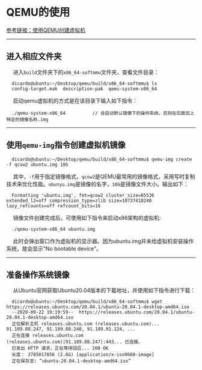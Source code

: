 # QEMU的使用

[参考链接：使用QEMU创建虚拟机](http://www.360doc.com/content/17/0531/22/6080914_658855867.shtml)

--------

## 进入相应文件夹

&emsp; 进入`build`文件夹下的`x86_64-softmmu`文件夹，查看文件目录：

```
  dicardo@ubuntu:~/Desktop/qemu/build/x86_64-softmmu$ ls
  config-target.mak  description-pak  qemu-system-x86_64
```
&emsp; 启动qemu虚拟机的方式是在该目录下输入如下指令：

```
  ./qemu-system-x86_64          // 会启动默认镜像下的操作系统，否则在后面加上特定的镜像名称.img
```

---------

## 使用`qemu-img`指令创建虚拟机镜像

```
  dicardo@ubuntu:~/Desktop/qemu/build/x86_64-softmmu$ qemu-img create -f qcow2 ubuntu.img 10G
```

&emsp; 其中，`-f`用于指定镜像格式，`qcow2`是QEMU最常用的镜像格式，采用写时复制技术来优化性能。`ubunyu.img`是镜像的名字，`10G`是镜像文件大小。输出如下：

```
  Formatting 'ubuntu.img', fmt=qcow2 cluster_size=65536 extended_l2=off compression_type=zlib size=10737418240 lazy_refcounts=off refcount_bits=16
```

&emsp; 镜像文件创建完成后，可使用如下指令来启动x86架构的虚拟机:

```
  ./qemu-system-x86_64 ubuntu.img
```

&emsp; 此时会弹出窗口作为虚拟机的显示器。因为ubuntu.img并未给虚拟机安装操作系统，故会显示"No bootable device"。

-----------

## 准备操作系统镜像

&emsp; 从Ubuntu官网获取Ubuntu20.04版本的下载地址，并使用如下指令进行下载：

```
  dicardo@ubuntu:~/Desktop/qemu/build/x86_64-softmmu$ wget https://releases.ubuntu.com/20.04.1/ubuntu-20.04.1-desktop-amd64.iso
  --2020-09-22 19:19:59--  https://releases.ubuntu.com/20.04.1/ubuntu-20.04.1-desktop-amd64.iso
  正在解析主机 releases.ubuntu.com (releases.ubuntu.com)... 91.189.88.247, 91.189.88.248, 91.189.91.124, ...
  正在连接 releases.ubuntu.com (releases.ubuntu.com)|91.189.88.247|:443... 已连接。
  已发出 HTTP 请求，正在等待回应... 200 OK
  长度： 2785017856 (2.6G) [application/x-iso9660-image]
  正在保存至: “ubuntu-20.04.1-desktop-amd64.iso”

```







